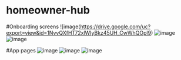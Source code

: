 # homeowner-hub

#Onboarding screens
![image(https://drive.google.com/uc?export=view&id=1NvvQXfHT72xlWIyBkz45UH_CwWhQOpl9)
![image](https://drive.google.com/uc?export=view&id=1viIk3k_S1UAdH2QWrQCzJlGIHQL80MKJ)
![image](https://drive.google.com/uc?export=view&id=1fZkfJeX5C9EvTgPUppR0xFd9evq0f6cL)

#App pages
![image](https://drive.google.com/uc?export=1uD-vc_xWlXD26Ai6MkBm74HmQMogwCuS)
![image](https://drive.google.com/uc?export=)
![image](https://drive.google.com/uc?export=)



